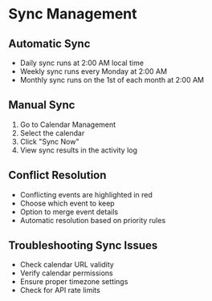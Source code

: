 # Sync Management

## Automatic Sync
- Daily sync runs at 2:00 AM local time
- Weekly sync runs every Monday at 2:00 AM
- Monthly sync runs on the 1st of each month at 2:00 AM

## Manual Sync
1. Go to Calendar Management
2. Select the calendar
3. Click "Sync Now"
4. View sync results in the activity log

## Conflict Resolution
- Conflicting events are highlighted in red
- Choose which event to keep
- Option to merge event details
- Automatic resolution based on priority rules

## Troubleshooting Sync Issues
- Check calendar URL validity
- Verify calendar permissions
- Ensure proper timezone settings
- Check for API rate limits
